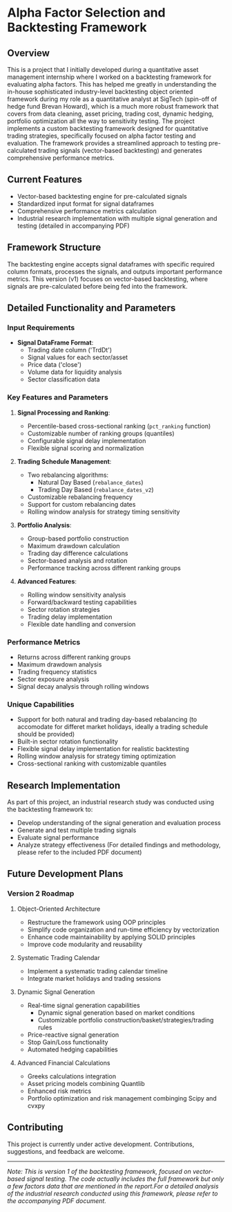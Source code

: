 # Alpha Factor Selection and Backtesting Framework

## Overview
This is a project that I initially developed during a quantitative asset management internship where I worked on a backtesting framework for evaluating alpha factors. This has helped me greatly in understanding the in-house sophisticated industry-level backtesting object oriented framework during my role as a quantitative analyst at SigTech (spin-off of hedge fund Brevan Howard), which is a much more robust framework that covers from data cleaning, asset pricing, trading cost, dynamic hedging, portfolio optimization all the way to sensitivity testing.
The project implements a custom backtesting framework designed for quantitative trading strategies, specifically focused on alpha factor testing and evaluation. The framework provides a streamlined approach to testing pre-calculated trading signals (vector-based backtesting) and generates comprehensive performance metrics.

## Current Features
- Vector-based backtesting engine for pre-calculated signals
- Standardized input format for signal dataframes
- Comprehensive performance metrics calculation
- Industrial research implementation with multiple signal generation and testing (detailed in accompanying PDF)

## Framework Structure
The backtesting engine accepts signal dataframes with specific required column formats, processes the signals, and outputs important performance metrics. This version (v1) focuses on vector-based backtesting, where signals are pre-calculated before being fed into the framework.

## Detailed Functionality and Parameters

### Input Requirements
- **Signal DataFrame Format**:
  - Trading date column ('TrdDt')
  - Signal values for each sector/asset
  - Price data ('close')
  - Volume data for liquidity analysis
  - Sector classification data

### Key Features and Parameters
1. **Signal Processing and Ranking**:
   - Percentile-based cross-sectional ranking (`pct_ranking` function)
   - Customizable number of ranking groups (quantiles)
   - Configurable signal delay implementation
   - Flexible signal scoring and normalization

2. **Trading Schedule Management**:
   - Two rebalancing algorithms:
     - Natural Day Based (`rebalance_dates`)
     - Trading Day Based (`rebalance_dates_v2`)
   - Customizable rebalancing frequency
   - Support for custom rebalancing dates
   - Rolling window analysis for strategy timing sensitivity

3. **Portfolio Analysis**:
   - Group-based portfolio construction
   - Maximum drawdown calculation
   - Trading day difference calculations
   - Sector-based analysis and rotation
   - Performance tracking across different ranking groups

4. **Advanced Features**:
   - Rolling window sensitivity analysis
   - Forward/backward testing capabilities
   - Sector rotation strategies
   - Trading delay implementation
   - Flexible date handling and conversion

### Performance Metrics
- Returns across different ranking groups
- Maximum drawdown analysis
- Trading frequency statistics
- Sector exposure analysis
- Signal decay analysis through rolling windows

### Unique Capabilities
- Support for both natural and trading day-based rebalancing (to accomodate for differet market holidays, ideally a trading schedule should be provided)
- Built-in sector rotation functionality
- Flexible signal delay implementation for realistic backtesting
- Rolling window analysis for strategy timing optimization
- Cross-sectional ranking with customizable quantiles

## Research Implementation
As part of this project, an industrial research study was conducted using the backtesting framework to:
- Develop understanding of the signal generation and evaluation process
- Generate and test multiple trading signals
- Evaluate signal performance
- Analyze strategy effectiveness
(For detailed findings and methodology, please refer to the included PDF document)

## Future Development Plans
### Version 2 Roadmap
1. Object-Oriented Architecture
   - Restructure the framework using OOP principles
   - Simplify code organization and run-time efficiency by vectorization
   - Enhance code maintainability by applying SOLID principles
   - Improve code modularity and reusability

2. Systematic Trading Calendar
   - Implement a systematic trading calendar timeline
   - Integrate market holidays and trading sessions

3. Dynamic Signal Generation
   - Real-time signal generation capabilities
      - Dynamic signal generation based on market conditions
      - Customizable portfolio construction/basket/strategies/trading rules
   - Price-reactive signal generation
   - Stop Gain/Loss functionality
   - Automated hedging capabilities

4. Advanced Financial Calculations
   - Greeks calculations integration
   - Asset pricing models combining Quantlib
   - Enhanced risk metrics
   - Portfolio optimization and risk management combinging Scipy and cvxpy

## Contributing
This project is currently under active development. Contributions, suggestions, and feedback are welcome.


---
*Note: This is version 1 of the backtesting framework, focused on vector-based signal testing. The code actually includes the full framework but only a few factors data that are mentioned in the report.For a detailed analysis of the industrial research conducted using this framework, please refer to the accompanying PDF document.*
